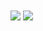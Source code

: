 <a>
  <img align="center" src="https://github-readme-stats.vercel.app/api?username=0xtriboulet&show_icons=true&theme=github_dark" />
</a>
<a>
  <img align="center" src="https://github-readme-stats.vercel.app/api/top-langs/?username=0xtriboulet&layout=demo&show_icons=true&theme=github_dark" />
</a>
